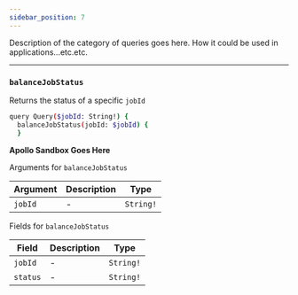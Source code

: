 ```yaml
---
sidebar_position: 7
---
```


Description of the category of queries goes here. How it could be used in applications...etc.etc.

---

### `balanceJobStatus`

Returns the status of a specific `jobId`

```sh
query Query($jobId: String!) {
  balanceJobStatus(jobId: $jobId) {
  }
```

**Apollo Sandbox Goes Here**


Arguments for `balanceJobStatus`

| Argument      | Description | Type |
| ----------- | ----------- | ----------- |
| `jobId`      | -       | `String!` | 

Fields for `balanceJobStatus`

| Field      | Description | Type |
| ----------- | ----------- | ----------- |
| `jobId`      | -       | `String!`       |
| `status`      | -       | `String!` | 
